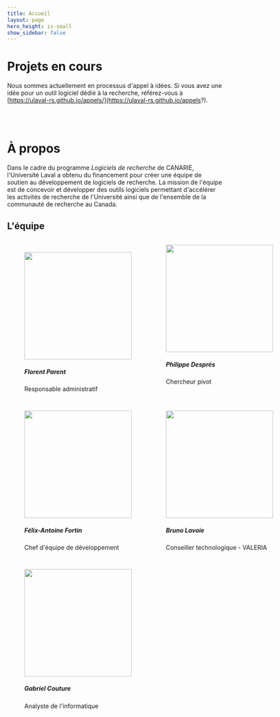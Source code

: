 ```yaml
---
title: Accueil
layout: page
hero_height: is-small
show_sidebar: false
---
```


# Projets en cours

Nous sommes actuellement en processus d'appel à idées.
Si vous avez une idée pour un outil logiciel dédié à la recherche,
référez-vous à [https://ulaval-rs.github.io/appels/](https://ulaval-rs.github.io/appels?).


<br>
<br>

<A href="a-propos"></A>
# À propos

Dans le cadre du programme _Logiciels de recherche_ de CANARIE, l'Université Laval
a obtenu du financement pour créer une équipe de soutien au développement de
logiciels de recherche. La mission de l'équipe est de concevoir et développer
des outils logiciels permettant d'accélérer les activités de recherche de l'Université
ainsi que de l'ensemble de la communauté de recherche au Canada.

## L'équipe


<div style="display: grid; grid-template-columns: repeat(2, 1fr); grid=gap: 40px">
    <figure>
        <br>
        <img src="{{ BASE_PATH }}/assets/images/florent-parent.png" style="height: 250px">
        <h5>Florent Parent</h5>
        <p>Responsable administratif</p>
    </figure>
    <figure>
        <img src="{{ BASE_PATH }}/assets/images/philippe-despres.png" style="height: 250px">  
        <h5>Philippe Després</h5>
        <p>Chercheur pivot</p>
    </figure>
    <figure>
        <img src="{{ BASE_PATH }}/assets/images/felix-antoine-fortin.png" style="height: 250px">  
        <h5>Félix-Antoine Fortin</h5>
        <p>Chef d'équipe de développement</p>
    </figure>
    <figure>
        <img src="{{ BASE_PATH }}/assets/images/bruno-lavoie.png" style="height: 250px">  
        <h5>Bruno Lavoie</h5>
        <p>Conseiller technologique - VALERIA</p>
    </figure>
    <figure>
        <img src="{{ BASE_PATH }}/assets/images/gabriel-couture.png" style="height: 250px">  
        <h5>Gabriel Couture</h5>
        <p>Analyste de l'informatique</p>
    </figure>
</div>
